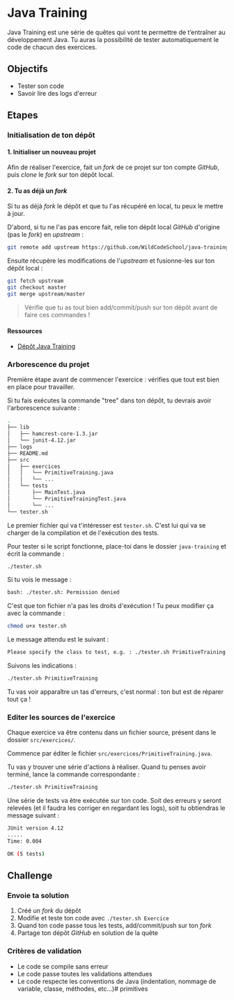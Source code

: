 # Java Training 

Java Training est une série de quêtes qui vont te permettre de t’entraîner au développement Java. Tu auras la possibilité de tester automatiquement le code de chacun des exercices.

## Objectifs

* Tester son code
* Savoir lire des logs d'erreur

## Etapes

### Initialisation de ton dépôt

#### 1. Initialiser un nouveau projet

Afin de réaliser l'exercice, fait un *fork* de ce projet sur ton compte *GitHub*, puis *clone* le *fork* sur ton dépôt local.

#### 2. Tu as déjà un *fork*

Si tu as déjà *fork* le dépôt et que tu l'as récupéré en local, tu peux le mettre à jour.

D'abord, si tu ne l'as pas encore fait, relie ton dépôt local *GitHub* d'origine (pas le *fork*) en *upstream* :
```bash
git remote add upstream https://github.com/WildCodeSchool/java-training.git
```

Ensuite récupère les modifications de l'*upstream* et fusionne-les sur ton dépôt local :
```bash
git fetch upstream
git checkout master
git merge upstream/master
```

> Vérifie que tu as tout bien add/commit/push sur ton dépôt avant de faire ces commandes !

#### Ressources

* [Dépôt Java Training](https://github.com/WildCodeSchool/java-training/)

### Arborescence du projet

Première étape avant de commencer l'exercice : vérifies que tout est bien en place pour travailler.

Si tu fais exécutes la commande "tree" dans ton dépôt, tu devrais avoir l'arborescence suivante :

``` bash
.
├── lib
│   ├── hamcrest-core-1.3.jar
│   └── junit-4.12.jar
├── logs
├── README.md
├── src
│   ├── exercices
│   │   └── PrimitiveTraining.java
│   │   └── ...
│   └── tests
│       ├── MainTest.java
│       └── PrimitiveTrainingTest.java
│       └── ...
└── tester.sh

```

Le premier fichier qui va t'intéresser est `tester.sh`. C'est lui qui va se charger de la compilation et de l'exécution des tests.

Pour tester si le script fonctionne, place-toi dans le dossier `java-training` et écrit la commande :

``` bash
./tester.sh
```
Si tu vois le message :
```bash
bash: ./tester.sh: Permission denied
```
C'est que ton fichier n'a pas les droits d'exécution ! Tu peux modifier ça avec la commande :

```bash
chmod u+x tester.sh 
```

Le message attendu est le suivant :
```bash
Please specify the class to test, e.g. : ./tester.sh PrimitiveTraining
```

Suivons les indications :
```bash
./tester.sh PrimitiveTraining
```

Tu vas voir apparaître un tas d'erreurs, c'est normal : ton but est de réparer tout ça !


### Editer les sources de l'exercice

Chaque exercice va être contenu dans un fichier source, présent dans le dossier `src/exercices/`.

Commence par éditer le fichier `src/exercices/PrimitiveTraining.java`.

Tu vas y trouver une série d'actions à réaliser. Quand tu penses avoir terminé, lance la commande correspondante :
```bash
./tester.sh PrimitiveTraining
```

Une série de tests va être exécutée sur ton code. Soit des erreurs y seront relevées (et il faudra les corriger en regardant les logs), soit tu obtiendras le message suivant :
```bash
JUnit version 4.12
.....
Time: 0.004

OK (5 tests)

```


## Challenge

### Envoie ta solution

1. Créé un *fork* du dépôt 
1. Modifie et teste ton code avec `./tester.sh Exercice`
2. Quand ton code passe tous les tests, add/commit/push sur ton *fork*
3. Partage ton dépôt *GitHub* en solution de la quête

### Critères de validation

* Le code se compile sans erreur
* Le code passe toutes les validations attendues
* Le code respecte les conventions de Java (indentation, nommage de variable, classe, méthodes, etc...)# primitives
